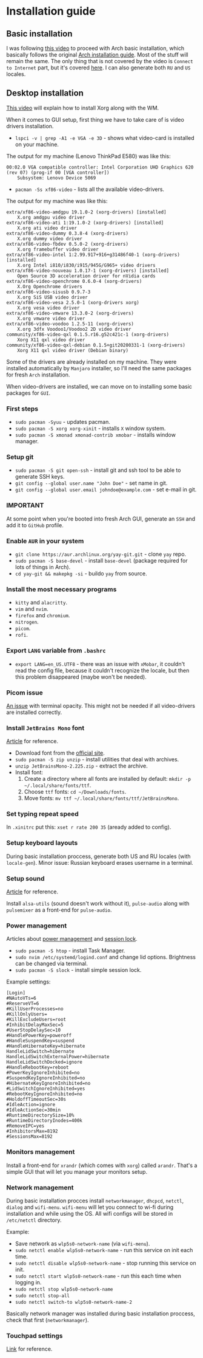 # Installation guide

## Basic installation

I was following [this video](https://www.youtube.com/watch?v=PQgyW10xD8s&list=PL5--8gKSku16Ncr9H_BAZSzWecjaSWlvY&index=5&ab_channel=DistroTube) to proceed with Arch basic installation, which basically follows the original [Arch installation guide](https://wiki.archlinux.org/index.php/installation_guide).
Most of the stuff will remain the same. The only thing that is not covered by the video is `Connect to Internet` part, but it's covered [here](https://wiki.archlinux.org/index.php/Network_configuration). I can also generate both `RU` and `US` locales.

## Desktop installation

[This video](https://www.youtube.com/watch?v=pouX5VvX0_Q) will explain how to install Xorg along with the WM.

When it comes to GUI setup, first thing we have to take care of is video drivers installation.

- `lspci -v | grep -A1 -e VGA -e 3D` - shows what video-card is installed on your machine.

The output for my machine (Lenovo ThinkPad E580) was like this:

```
00:02.0 VGA compatible controller: Intel Corporation UHD Graphics 620 (rev 07) (prog-if 00 [VGA controller])
	Subsystem: Lenovo Device 5069
```

- `pacman -Ss xf86-video` - lists all the available video-drivers.

The output for my machine was like this:

```
extra/xf86-video-amdgpu 19.1.0-2 (xorg-drivers) [installed]
    X.org amdgpu video driver
extra/xf86-video-ati 1:19.1.0-2 (xorg-drivers) [installed]
    X.org ati video driver
extra/xf86-video-dummy 0.3.8-4 (xorg-drivers)
    X.org dummy video driver
extra/xf86-video-fbdev 0.5.0-2 (xorg-drivers)
    X.org framebuffer video driver
extra/xf86-video-intel 1:2.99.917+916+g31486f40-1 (xorg-drivers) [installed]
    X.org Intel i810/i830/i915/945G/G965+ video drivers
extra/xf86-video-nouveau 1.0.17-1 (xorg-drivers) [installed]
    Open Source 3D acceleration driver for nVidia cards
extra/xf86-video-openchrome 0.6.0-4 (xorg-drivers)
    X.Org Openchrome drivers
extra/xf86-video-sisusb 0.9.7-3
    X.org SiS USB video driver
extra/xf86-video-vesa 2.5.0-1 (xorg-drivers xorg)
    X.org vesa video driver
extra/xf86-video-vmware 13.3.0-2 (xorg-drivers)
    X.org vmware video driver
extra/xf86-video-voodoo 1.2.5-11 (xorg-drivers)
    X.org 3dfx Voodoo1/Voodoo2 2D video driver
community/xf86-video-qxl 0.1.5.r16.g52c421c-1 (xorg-drivers)
    Xorg X11 qxl video driver
community/xf86-video-qxl-debian 0.1.5+git20200331-1 (xorg-drivers)
    Xorg X11 qxl video driver (Debian binary)
```

Some of the drivers are already installed on my machine. They were installed automatically by `Manjaro` installer, so I'll need the same packages for fresh `Arch` installation. 

When video-drivers are installed, we can move on to installing some basic packages for `GUI`.

### First steps
- `sudo pacman -Syuu` - updates pacman.
- `sudo pacman -S xorg xorg-xinit` - installs `X` window system.
- `sudo pacman -S xmonad xmonad-contrib xmobar` - installs window manager.

### Setup git
- `sudo pacman -S git open-ssh` - install git and ssh tool to be able to generate SSH keys.
- `git config --global user.name "John Doe"` - set name in git.
- `git config --global user.email johndoe@example.com` - set e-mail in git.

### IMPORTANT

At some point when you're booted into fresh Arch GUI, generate an `SSH` and add it to `GitHub` profile.

### Enable `AUR` in your system

- `git clone https://aur.archlinux.org/yay-git.git` - clone `yay` repo.
- `sudo pacman -S base-devel` - install `base-devel` (package required for lots of things in Arch).
- `cd yay-git && makepkg -si` - buildo `yay` from source.

### Install the most necessary programs
- `kitty` and `alacritty`.
- `vim` and `nvim`.
- `firefox` and `chromium`.
- `nitrogen`.
- `picom`.
- `rofi`.

### Export `LANG` variable from `.bashrc`
- `export LANG=en_US.UTF8` - there was an issue with `xMobar`, it couldn't read the config file, because it couldn't recognize the locale, but then this problem disappeared (maybe won't be needed).

### Picom issue
[An issue](https://github.com/yshui/picom/wiki/Vsync-Situation) with terminal opacity.
This might not be needed if all video-drivers are installed correctly.

### Install `JetBrains Mono` font

[Article](https://wiki.archlinux.org/index.php/fonts) for reference.

- Download font from the [official site](https://www.jetbrains.com/ru-ru/lp/mono).
- `sudo pacman -S zip unzip` - install utilities that deal with archives.
- `unzip JetBrainsMono-2.225.zip` - extract the archive.
- Install font:
  1. Create a directory where all fonts are installed by default: `mkdir -p ~/.local/share/fonts/ttf`.
  2. Choose `ttf` fonts: `cd ~/Downloads/fonts`.
  3. Move fonts: `mv ttf ~/.local/share/fonts/ttf/JetBrainsMono`.

### Set typing repeat speed

In `.xinitrc` put this: `xset r rate 200 35` (aready added to config).

### Setup keyboard layouts

During basic installation proccess, generate both US and RU locales (with `locale-gen`).
Minor issue: Russian keyboard erases username in a terminal.

### Setup sound

[Article](https://linuxhint.com/guide_linux_audio/) for reference.

Install  `alsa-utils` (sound doesn't work without it), `pulse-audio` along with `pulsemixer` as a front-end for `pulse-audio`.

### Power management

Articles about [power management](https://wiki.archlinux.org/index.php/Power_management) and [session lock](https://wiki.archlinux.org/index.php/Session_lock).

- `sudo pacman -S htop` - install Task Manager.
- `sudo nvim /etc/systemd/logind.conf` and change lid options. Brightness can be changed via terminal.
- `sudo pacman -S slock` - install simple session lock.

Example settings:

```
[Login]
#NAutoVTs=6
#ReserveVT=6
#KillUserProcesses=no
#KillOnlyUsers=
#KillExcludeUsers=root
#InhibitDelayMaxSec=5
#UserStopDelaySec=10
#HandlePowerKey=poweroff
#HandleSuspendKey=suspend
#HandleHibernateKey=hibernate
HandleLidSwitch=hibernate
HandleLidSwitchExternalPower=hibernate
HandleLidSwitchDocked=ignore
#HandleRebootKey=reboot
#PowerKeyIgnoreInhibited=no
#SuspendKeyIgnoreInhibited=no
#HibernateKeyIgnoreInhibited=no
#LidSwitchIgnoreInhibited=yes
#RebootKeyIgnoreInhibited=no
#HoldoffTimeoutSec=30s
#IdleAction=ignore
#IdleActionSec=30min
#RuntimeDirectorySize=10%
#RuntimeDirectoryInodes=400k
#RemoveIPC=yes
#InhibitorsMax=8192
#SessionsMax=8192
```

### Monitors management

Install a front-end for `xrandr` (which comes with `xorg`) called `arandr`. That's a simple GUI that will let you manage your monitors setup.

### Network management

During basic installation procces install  `networkmanager`,  `dhcpcd`, `netctl`, `dialog` and `wifi-menu`. `wifi-menu` will let you connect to wi-fi during installation and while using the OS. All wifi configs will be stored in `/etc/netctl` directory.

Example:

- Save network as `wlp5s0-network-name` (via `wifi-menu`).
- `sudo netctl enable wlp5s0-network-name` - run this service on init each time.
- `sudo netctl disable wlp5s0-network-name` - stop running this service on init.
- `sudo netctl start wlp5s0-network-name` - run this each time when logging in.
- `sudo netctl stop wlp5s0-network-name`
- `sudo netctl stop-all`
- `sudo netctl switch-to wlp5s0-network-name-2`

Basically network manager was installed during basic installation proccess, check that first (`networkmanager`).

### Touchpad settings

[Link](https://unix.stackexchange.com/questions/337008/activate-tap-to-click-on-touchpad) for reference.
